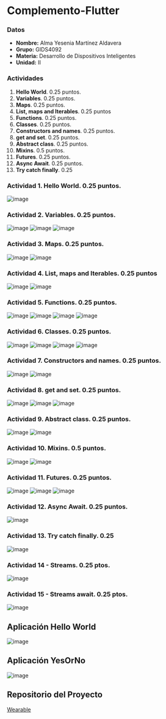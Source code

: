 # Complemento-Flutter

### Datos

- **Nombre:** Alma Yesenia Martínez Aldavera
- **Grupo:** GIDS4092
- **Materia:** Desarrollo de Dispositivos Inteligentes
- **Unidad:** II

### Actividades

1. **Hello World**. 0.25 puntos.
2. **Variables**. 0.25 puntos.
3. **Maps**. 0.25 puntos.
4. **List, maps and Iterables**. 0.25 puntos
5. **Functions**. 0.25 puntos.
6. **Classes**. 0.25 puntos.
7. **Constructors and names**. 0.25 puntos.
8. **get and set**. 0.25 puntos.
9. **Abstract class**. 0.25 puntos.
10. **Mixins**. 0.5 puntos.
11. **Futures**. 0.25 puntos.
12. **Async Await**. 0.25 puntos.
13. **Try catch finally**. 0.25

### Actividad 1. **Hello World**. 0.25 puntos.

![image](https://github.com/YeseniaMartinez24/Complemento-Flutter/assets/114689978/0ae28a86-7f3c-4785-bd26-e5dc581d0f7a)

### Actividad 2. **Variables**. 0.25 puntos.

![image](https://github.com/YeseniaMartinez24/Complemento-Flutter/assets/114689978/54e69017-2ded-4558-a24c-43d3a2058d2e)
![image](https://github.com/YeseniaMartinez24/Complemento-Flutter/assets/114689978/60043172-0948-4970-b4c6-bcad1184b753)
![image](https://github.com/YeseniaMartinez24/Complemento-Flutter/assets/114689978/b9c9c475-ad9b-4b3d-be54-7eaa7fae33bc)

### Actividad 3. **Maps**. 0.25 puntos.

![image](https://github.com/YeseniaMartinez24/Complemento-Flutter/assets/114689978/f8ee3c9b-cce8-4278-b408-a7f27d0ea96a)
![image](https://github.com/YeseniaMartinez24/Complemento-Flutter/assets/114689978/0c8aa085-eff2-45c9-b7bc-8ab65d360415)

### Actividad 4. **List, maps and Iterables**. 0.25 puntos

![image](https://github.com/YeseniaMartinez24/Complemento-Flutter/assets/114689978/e3d2f0ad-d3b2-407a-a174-7b393444c4dc)
![image](https://github.com/YeseniaMartinez24/Complemento-Flutter/assets/114689978/11682969-b56a-485e-bbc0-c52e8aeeca78)

### Actividad 5. **Functions**. 0.25 puntos.

![image](https://github.com/YeseniaMartinez24/Complemento-Flutter/assets/114689978/dfd21d7a-b865-42ce-93b9-7af1f52fe424)
![image](https://github.com/YeseniaMartinez24/Complemento-Flutter/assets/114689978/4436d461-d7ee-40c3-8238-332751ee6080)
![image](https://github.com/YeseniaMartinez24/Complemento-Flutter/assets/114689978/920ac39d-114b-4ec7-ac8e-ed8baf215107)
![image](https://github.com/YeseniaMartinez24/Complemento-Flutter/assets/114689978/e6a23589-f736-4d46-a55b-8dbcc51e1340)

### Actividad 6. **Classes**. 0.25 puntos.

![image](https://github.com/YeseniaMartinez24/Complemento-Flutter/assets/114689978/9264cc36-cb25-4fa3-906c-06ed685d59d7)
![image](https://github.com/YeseniaMartinez24/Complemento-Flutter/assets/114689978/f364538f-6dab-4b9d-9454-68be5d492983)
![image](https://github.com/YeseniaMartinez24/Complemento-Flutter/assets/114689978/ed4c0adc-13a6-497b-b9c1-53179079bb43)
![image](https://github.com/YeseniaMartinez24/Complemento-Flutter/assets/114689978/a7b2ae0a-d2bf-44e7-86e1-ff9e46919421)

### Actividad 7. **Constructors and names**. 0.25 puntos.

![image](https://github.com/YeseniaMartinez24/Complemento-Flutter/assets/114689978/f89fd419-e35b-40d1-a4aa-583227b4e72f)
![image](https://github.com/user-attachments/assets/1e06c05e-dd10-4041-aff9-31bab6c3559d)

### Actividad 8. **get and set**. 0.25 puntos.

![image](https://github.com/user-attachments/assets/1f0dd88c-9cc9-44cf-8983-ee64000e513b)
![image](https://github.com/user-attachments/assets/2842b29b-4be4-43d7-9aea-302fac109284)
![image](https://github.com/user-attachments/assets/b9f3c7f0-131d-46f8-bb8c-9e85ab57e974)

### Actividad 9. **Abstract class**. 0.25 puntos.

![image](https://github.com/user-attachments/assets/d76d40d3-7b25-4ec5-841a-f311191f0007)
![image](https://github.com/user-attachments/assets/3bd08ea5-c57a-4523-928e-9f13a28de6b4)

### Actividad 10. **Mixins**. 0.5 puntos.

![image](https://github.com/user-attachments/assets/88b2b4f4-e883-456d-8bf3-ffd64d609df4)
![image](https://github.com/user-attachments/assets/27196f9e-cb58-44ce-b10e-f1f5b3d587a5)

### Actividad 11. **Futures**. 0.25 puntos.

![image](https://github.com/user-attachments/assets/291088c7-dd7c-4092-8c75-bd63e91d3dd4)
![image](https://github.com/user-attachments/assets/4fdd2571-cc4b-4231-8c4b-36d8ecfadb5c)
![image](https://github.com/user-attachments/assets/e03f6e98-1af8-4ec9-8c78-6107202af133)

### Actividad 12. **Async Await**. 0.25 puntos.

![image](https://github.com/user-attachments/assets/5dbb90aa-aebe-435b-bb30-fd7e8de6498c)

### Actividad 13. **Try catch finally**. 0.25

![image](https://github.com/user-attachments/assets/985c407e-5d58-42e3-9090-e8a2e87faf09)

### Actividad 14 - Streams. 0.25 ptos.

![image](https://github.com/user-attachments/assets/c4430b7d-9978-4192-8533-2e3f8a110d2d)

### Actividad 15 - Streams await. 0.25 ptos.

![image](https://github.com/user-attachments/assets/99cfa3cb-b484-40b5-904e-ffba017a7b16)

## Aplicación Hello World

![image](https://github.com/user-attachments/assets/abef5eec-2ab4-4627-9cb1-4afcdf76c3fc)

## Aplicación YesOrNo
![image](https://github.com/user-attachments/assets/876b542b-8ec5-4986-afd9-3e82d2fa77bd)

## Repositorio del Proyecto

[Wearable](https://github.com/rodrigovm10/wearable)
